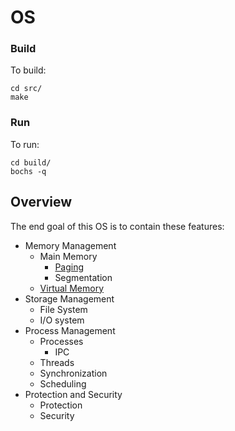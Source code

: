 # OS

### Build

To build:
```
cd src/
make
```

### Run

To run:
```
cd build/
bochs -q
```

## Overview

The end goal of this OS is to contain these features:
+ Memory Management
  + Main Memory
  	+ [Paging](./docs/paging.md)
  	+ Segmentation
  + [Virtual Memory](./docs/virtualmemory.md)
+ Storage Management
    + File System
    + I/O system 
+ Process Management
   + Processes
      + IPC
   + Threads
   + Synchronization
   + Scheduling
+ Protection and Security
   + Protection
   + Security
